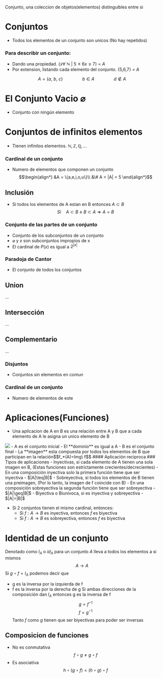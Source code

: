 Conjunto, una coleccion de objetos(elementos) distinguibles entre si
# Conjuntos
- Todos los elementos de un conjunto son unicos (No hay repetidos)

### Para describir un conjunto: 
- Dando una propiedad. {$x\forall\ \mathbb{N}\ |\ 5\leq6 x\leq 7$} = $A$
- Por extension, listando cada elemento del conjunto. {5,6,7} = $A$


$$A = \{a,\ b,\ c\}\qquad\qquad b\in A\qquad\qquad d\notin A$$

# El Conjunto Vacio $\varnothing$
- Conjunto con ningún elemento

# Conjuntos de infinitos elementos
- Tienen infinitos elementos. $\mathbb{N, Z, Q, ...}$

### Cardinal de un conjunto
- Numero de elementos que componen un conjunto
$$\begin{align*}
&A = \{a,e,i,o,u\}\\
&\# A = |A| = 5
\end{align*}$$

## Inclusión
- Si todos los elementos de A estan en B entonces $A\subset B$
$$Si\quad A\subset B\wedge B\subset A\Rightarrow A = B$$
### Conjunto de las partes de un conjunto
- Conjunto de los subconjuntos de un conjunto
- $\varnothing$ y $x$ son subconjuntos impropios de x
- El cardinal de $P(x)$ es igual a $2^{|x|}$

### Paradoja de Cantor
- El conjunto de todos los conjuntos

## Union
...
## Intersección
...
## Complementario
...
### Disjuntos
- Conjuntos sin elementos en comun
### Cardinal de un conjunto
- Numero de elementos de este

# Aplicaciones(Funciones)
- Una aplicacion de A en B es una relación entre A y B que a cada elemento de A le asigna un unico elemento de B
<img class="center" src="https://encrypted-tbn0.gstatic.com/images?q=tbn:ANd9GcTmh9weRW5LLLXRq67aDEGqgU9s1M6OGD8uog&usqp=CAU">
- A es el conjunto inicial
- El **dominio** es igual a A
- B es el conjunto final
- La **imagen** esta compuesta por todos los elementos de B que participan en la relación$$f_*(A)=Img\ f$$
#### Aplicación reciproca
### Tipos de aplicaciones
- Inyectivas, si cada elemento de A tienen una sola imagen en B, (Estas funciones son estrictamente crecientes/decrecientes)
	- En una composición inyectiva solo la primera función tiene que ser inyectiva
	- $|A|\leq|B|$
- Sobreyectiva, si todos los elementos de B tienen una preimagen, (Por lo tanto, la imagen de f coincide con B)
	- En una composición sobreyectiva la segunda función tiene que ser sobreyectiva
	- $|A|\geq|B|$
- Biyectiva o Biunivoca, si es inyectiva y sobreyectiva
	- $|A|=|B|$

- Si 2 conjuntos tienen el mismo cardinal, entonces: 
	- Si $f:A\to B$ es inyectiva, entonces $f$ es biyectiva
	- Si $f:A\to B$ es sobreyectiva, entonces $f$ es biyectiva 

# Identidad de un conjunto
Denotado como $I_A$ o $id_A$ para un conjunto $A$ lleva a todos los elementos a si mismos$$A\longrightarrow A$$
Si $g\circ f = I_A$ podemos decir que 
- g es la inversa por la izquierda de f
- f es la inversa por la derecha de g
Si ambas direcciones de la composición dan $I_A$ entonces g es la inversa de f$$g=f^{-1}$$$$f=g^{-1}$$
Tanto $f$ como $g$ tienen que ser biyectivas para poder ser inversas

## Composicion de funciones
- No es conmutativa $$f\circ g \neq g\circ f$$
- Es asociativa $$h\circ (g\circ f)=(h\circ g)\circ f$$